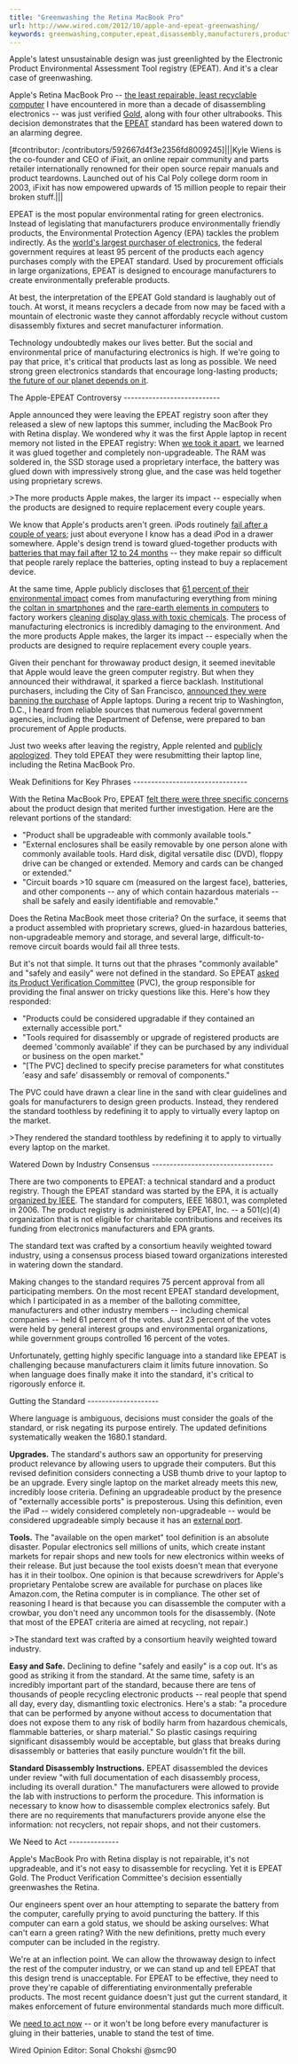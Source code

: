 ```yaml
---
title: "Greenwashing the Retina MacBook Pro"
url: http://www.wired.com/2012/10/apple-and-epeat-greenwashing/
keywords: greenwashing,computer,epeat,disassembly,manufacturers,product,apple,retina,macbook,electronics,pro,standard,products
---
```

Apple's latest unsustainable design was just greenlighted by the Electronic Product Environmental Assessment Tool registry (EPEAT). And it's a clear case of greenwashing.

Apple's Retina MacBook Pro -- [the least repairable, least recyclable computer](https://www.wired.com/gadgetlab/2012/06/opinion-apple-retina-displa/) I have encountered in more than a decade of disassembling electronics -- was just verified [Gold](http://www.informationweek.com/hardware/desktop/apple-other-ultrathin-notebooks-get-gree/240009011), along with four other ultrabooks. This decision demonstrates that the [EPEAT](http://en.wikipedia.org/wiki/Electronic_Product_Environmental_Assessment_Tool) standard has been watered down to an alarming degree.

\[\#contributor: /contributors/592667d4f3e2356fd8009245\]\|\|\|Kyle Wiens is the co-founder and CEO of iFixit, an online repair community and parts retailer internationally renowned for their open source repair manuals and product teardowns. Launched out of his Cal Poly college dorm room in 2003, iFixit has now empowered upwards of 15 million people to repair their broken stuff.\|\|\|

EPEAT is the most popular environmental rating for green electronics. Instead of legislating that manufacturers produce environmentally friendly products, the Environmental Protection Agency (EPA) tackles the problem indirectly. As the [world's largest purchaser of electronics](http://www.gao.gov/products/GAO-10-196T), the federal government requires at least 95 percent of the products each agency purchases comply with the EPEAT standard. Used by procurement officials in large organizations, EPEAT is designed to encourage manufacturers to create environmentally preferable products.

At best, the interpretation of the EPEAT Gold standard is laughably out of touch. At worst, it means recyclers a decade from now may be faced with a mountain of electronic waste they cannot affordably recycle without custom disassembly fixtures and secret manufacturer information.

Technology undoubtedly makes our lives better. But the social and environmental price of manufacturing electronics is high. If we\'re going to pay that price, it\'s critical that products last as long as possible. We need strong green electronics standards that encourage long-lasting products; [the future of our planet depends on it](https://www.wired.com/gadgetlab/2012/06/apples-unfixable-devices/).

The Apple-EPEAT Controversy ---------------------------

Apple announced they were leaving the EPEAT registry soon after they released a slew of new laptops this summer, including the MacBook Pro with Retina display. We wondered why it was the first Apple laptop in recent memory not listed in the EPEAT registry: When [we took it apart](http://www.ifixit.com/Teardown/MacBook+Pro+15-Inch+Retina+Display+Mid+2012+Teardown/9462/1), we learned it was glued together and completely non-upgradeable. The RAM was soldered in, the SSD storage used a proprietary interface, the battery was glued down with impressively strong glue, and the case was held together using proprietary screws.

\>The more products Apple makes, the larger its impact -- especially when the products are designed to require replacement every couple years.

We know that Apple's products aren't green. iPods routinely [fail after a couple of years](http://www.bloggingstocks.com/2006/07/27/apple-should-worry-more-about-the-failure-rate-of-ipods/); just about everyone I know has a dead iPod in a drawer somewhere. Apple's design trend is toward glued-together products with [batteries that may fail after 12 to 24 months](http://www.ifixit.com/blog/2009/11/23/zen-and-the-art-of-battery-life/) -- they make repair so difficult that people rarely replace the batteries, opting instead to buy a replacement device.

At the same time, Apple publicly discloses that [61 percent of their environmental impact](http://www.apple.com/environment/) comes from manufacturing everything from mining the [coltan in smartphones](http://news.bbc.co.uk/2/hi/africa/1468772.stm) and the [rare-earth elements in computers](http://www.fas.org/sgp/crs/natsec/R41347.pdf) to factory workers [cleaning display glass with toxic chemicals](http://www.chinadaily.com.cn/china/2012-09/25/content_15782707.htm). The process of manufacturing electronics is incredibly damaging to the environment. And the more products Apple makes, the larger its impact -- especially when the products are designed to require replacement every couple years.

Given their penchant for throwaway product design, it seemed inevitable that Apple would leave the green computer registry. But when they announced their withdrawal, it sparked a fierce backlash. Institutional purchasers, including the City of San Francisco, [announced they were banning the purchase](http://arstechnica.com/apple/2012/07/san-francisco-turns-its-back-on-apple-after-green-registry-pull-out/) of Apple laptops. During a recent trip to Washington, D.C., I heard from reliable sources that numerous federal government agencies, including the Department of Defense, were prepared to ban procurement of Apple products.

Just two weeks after leaving the registry, Apple relented and [publicly apologized](http://www.apple.com/environment/letter-to-customers/). They told EPEAT they were resubmitting their laptop line, including the Retina MacBook Pro.

Weak Definitions for Key Phrases --------------------------------

With the Retina MacBook Pro, EPEAT [felt there were three specific concern](http://www.epeat.net/2012/10/news/ultrathin-investigation-findings/)[s](http://www.epeat.net/2012/10/news/ultrathin-investigation-findings/) about the product design that merited further investigation. Here are the relevant portions of the standard:

-   \"Product shall be upgradeable with commonly available tools.\"
-   \"External enclosures shall be easily removable by one person alone with commonly available tools. Hard disk, digital versatile disc (DVD), floppy drive can be changed or extended. Memory and cards can be changed or extended.\"
-   \"Circuit boards \>10 square cm (measured on the largest face), batteries, and other components -- any of which contain hazardous materials -- shall be safely and easily identifiable and removable.\"

Does the Retina MacBook meet those criteria? On the surface, it seems that a product assembled with proprietary screws, glued-in hazardous batteries, non-upgradeable memory and storage, and several large, difficult-to-remove circuit boards would fail all three tests.

But it's not that simple. It turns out that the phrases \"commonly available\" and \"safely and easily\" were not defined in the standard. So EPEAT [asked its Product Verification Committee](http://www.epeat.net/verification-personnel/pvcmembers/) (PVC), the group responsible for providing the final answer on tricky questions like this. Here's how they responded:

-   \"Products could be considered upgradable if they contained an externally accessible port.\"
-   \"Tools required for disassembly or upgrade of registered products are deemed \'commonly available\' if they can be purchased by any individual or business on the open market.\"
-   \"\[The PVC\] declined to specify precise parameters for what constitutes \'easy and safe\' disassembly or removal of components.\"

The PVC could have drawn a clear line in the sand with clear guidelines and goals for manufacturers to design green products. Instead, they rendered the standard toothless by redefining it to apply to virtually every laptop on the market.

\>They rendered the standard toothless by redefining it to apply to virtually every laptop on the market.

Watered Down by Industry Consensus ----------------------------------

There are two components to EPEAT: a technical standard and a product registry. Though the EPEAT standard was started by the EPA, it is actually [organized by IEEE](http://www.epeat.net/resources/criteria-discussion/). The standard for computers, IEEE 1680.1, was completed in 2006. The product registry is administered by EPEAT, Inc. -- a 501(c)(4) organization that is not eligible for charitable contributions and receives its funding from electronics manufacturers and EPA grants.

The standard text was crafted by a consortium heavily weighted toward industry, using a consensus process biased toward organizations interested in watering down the standard.

Making changes to the standard requires 75 percent approval from all participating members. On the most recent EPEAT standard development, which I participated in as a member of the balloting committee, manufacturers and other industry members -- including chemical companies -- held 61 percent of the votes. Just 23 percent of the votes were held by general interest groups and environmental organizations, while government groups controlled 16 percent of the votes.

Unfortunately, getting highly specific language into a standard like EPEAT is challenging because manufacturers claim it limits future innovation. So when language does finally make it into the standard, it's critical to rigorously enforce it.

Gutting the Standard --------------------

Where language is ambiguous, decisions must consider the goals of the standard, or risk negating its purpose entirely. The updated definitions systematically weaken the 1680.1 standard.

**Upgrades.** The standard's authors saw an opportunity for preserving product relevance by allowing users to upgrade their computers. But this revised definition considers connecting a USB thumb drive to your laptop to be an upgrade. Every single laptop on the market already meets this new, incredibly loose criteria. Defining an upgradeable product by the presence of \"externally accessible ports\" is preposterous. Using this definition, even the iPad -- widely considered completely non-upgradeable -- would be considered upgradeable simply because it has an [external port](http://store.apple.com/us/product/MC531ZM/A/apple-ipad-camera-connection-kit).

**Tools.** The \"available on the open market\" tool definition is an absolute disaster. Popular electronics sell millions of units, which create instant markets for repair shops and new tools for new electronics within weeks of their release. But just because the tool exists doesn't mean that everyone has it in their toolbox. One opinion is that because screwdrivers for Apple's proprietary Pentalobe screw are available for purchase on places like Amazon.com, the Retina computer is in compliance. The other set of reasoning I heard is that because you can disassemble the computer with a crowbar, you don't need any uncommon tools for the disassembly. (Note that most of the EPEAT criteria are aimed at recycling, not repair.)

\>The standard text was crafted by a consortium heavily weighted toward industry.

**Easy and Safe.** Declining to define \"safely and easily\" is a cop out. It's as good as striking it from the standard. At the same time, safety is an incredibly important part of the standard, because there are tens of thousands of people recycling electronic products -- real people that spend all day, every day, dismantling toxic electronics. Here's a stab: \"a procedure that can be performed by anyone without access to documentation that does not expose them to any risk of bodily harm from hazardous chemicals, flammable batteries, or sharp material.\" So plastic casings requiring significant disassembly would be acceptable, but glass that breaks during disassembly or batteries that easily puncture wouldn't fit the bill.

**Standard Disassembly Instructions.** EPEAT disassembled the devices under review \"with full documentation of each disassembly process, including its overall duration.\" The manufacturers were allowed to provide the lab with instructions to perform the procedure. This information is necessary to know how to disassemble complex electronics safely. But there are no requirements that manufacturers provide anyone else the information: not recyclers, not repair shops, and not their customers.

We Need to Act --------------

Apple's MacBook Pro with Retina display is not repairable, it's not upgradeable, and it's not easy to disassemble for recycling. Yet it is EPEAT Gold. The Product Verification Committee's decision essentially greenwashes the Retina.

Our engineers spent over an hour attempting to separate the battery from the computer, carefully prying to avoid puncturing the battery. If this computer can earn a gold status, we should be asking ourselves: What can't earn a green rating? With the new definitions, pretty much every computer can be included in the registry.

We're at an inflection point. We can allow the throwaway design to infect the rest of the computer industry, or we can stand up and tell EPEAT that this design trend is unacceptable. For EPEAT to be effective, they need to prove they\'re capable of differentiating environmentally preferable products. The most recent guidance doesn't just gut the current standard, it makes enforcement of future environmental standards much more difficult.

We [need to act now](http://www.epeat.net/who-is-epeat/staff/) -- or it won't be long before every manufacturer is gluing in their batteries, unable to stand the test of time.

Wired Opinion Editor: Sonal Chokshi \@smc90
